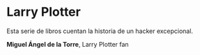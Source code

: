# Larry Plotter

Esta serie de libros cuentan la historia de un hacker excepcional.

**Miguel Ángel de la Torre**, Larry Plotter fan





